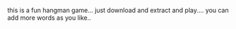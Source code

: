 this is a fun hangman game... just download and extract and play....
you can add more words as you like..
